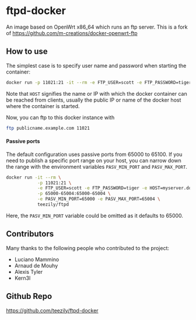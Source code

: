 ftpd-docker
===================

An image based on OpenWrt x86_64 which runs an ftp server.
This is a fork of https://github.com/m-creations/docker-openwrt-ftp

How to use
----------

The simplest case is to specify user name and password when starting
the container:

```bash
docker run -p 11021:21 -it --rm -e FTP_USER=scott -e FTP_PASSWORD=tiger -e HOST=publicname.example.com teezily/ftpd
```

Note that ```HOST``` signifies the name or IP with which the docker
container can be reached from clients, usually the public IP or
name of the docker host where the container is started.

Now, you can ftp to this docker instance with

```bash
ftp publicname.example.com 11021
```

#### Passive ports

The default configuration uses passive ports from 65000 to 65100. If
you need to publish a specific port range on your host, you can narrow
down the range with the environment variables `PASV_MIN_PORT` and `PASV_MAX_PORT`.

```bash
docker run -it --rm \
            -p 11021:21 \
            -e FTP_USER=scott -e FTP_PASSWORD=tiger -e HOST=myserver.domain.com \
            -p 65000-65004:65000-65004 \
            -e PASV_MIN_PORT=65000 -e PASV_MAX_PORT=65004 \
            teezily/ftpd
```

Here, the `PASV_MIN_PORT` variable could be omitted as it defaults to 65000.

Contributors
------------

Many thanks to the following people who contributed to the project:

- Luciano Mammino
- Arnaud de Mouhy
- Alexis Tyler
- Kern3l

Github Repo
-----------

https://github.com/teezily/ftpd-docker
